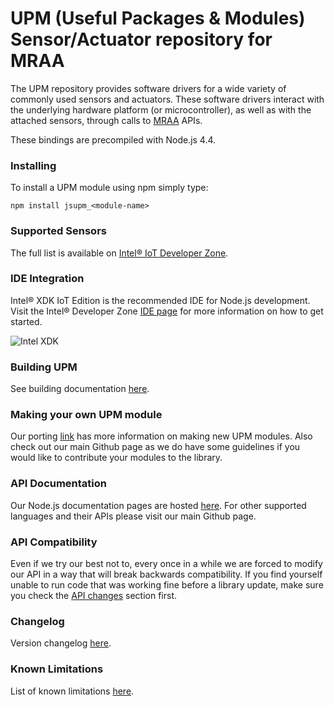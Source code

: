 UPM (Useful Packages & Modules) Sensor/Actuator repository for MRAA
==============

The UPM repository provides software drivers for a wide variety of commonly
used sensors and actuators. These software drivers interact with the underlying
hardware platform (or microcontroller), as well as with the attached sensors,
through calls to [MRAA](github.com/intel-iot-devkit/mraa) APIs.

These bindings are precompiled with Node.js 4.4.

### Installing
To install a UPM module using npm simply type:

`npm install jsupm_<module-name>`

### Supported Sensors
The full list is available on [Intel® IoT Developer Zone](https://software.intel.com/iot/sensors).

### IDE Integration
Intel® XDK IoT Edition is the recommended IDE for Node.js development. Visit
the Intel® Developer Zone [IDE page](https://software.intel.com/iot/software/ide)
for more information on how to get started.

![Intel XDK](http://iotdk.intel.com/docs/master/upm/docs/icons/xdk.png)

### Building UPM
See building documentation [here](https://github.com/intel-iot-devkit/upm/blob/master/docs/building.md).

### Making your own UPM module
Our porting [link](https://github.com/intel-iot-devkit/upm/blob/master/docs/porting.md)
has more information on making new UPM modules. Also check out our main Github page as
we do have some guidelines if you would like to contribute your modules to the library.

### API Documentation
Our Node.js documentation pages are hosted [here](http://iotdk.intel.com/docs/master/upm/node/).
For other supported languages and their APIs please visit our main Github page.

### API Compatibility
Even if we try our best not to, every once in a while we are forced to modify
our API in a way that will break backwards compatibility. If you find yourself
unable to run code that was working fine before a library update, make sure
you check the [API changes](https://github.com/intel-iot-devkit/upm/blob/master/docs/apichanges.md) section first.

### Changelog
Version changelog [here](https://github.com/intel-iot-devkit/upm/blob/master/docs/changelog.md).

### Known Limitations
List of known limitations [here](https://github.com/intel-iot-devkit/upm/blob/master/docs/knownlimitations.md).
